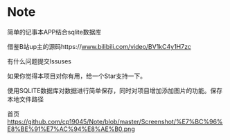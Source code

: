 # Note
简单的记事本APP结合sqlite数据库

借鉴B站up主的源码https://www.bilibili.com/video/BV1kC4y1H7zc

有什么问题提交Issuses

如果你觉得本项目对你有用，给一个Star支持一下。

使用SQLITE数据库对数据进行简单保存，同时对项目增加添加图片的功能。保存本地文件路径

首页
https://github.com/cp19045/Note/blob/master/Screenshot/%E7%BC%96%E8%BE%91%E7%AC%94%E8%AE%B0.png

